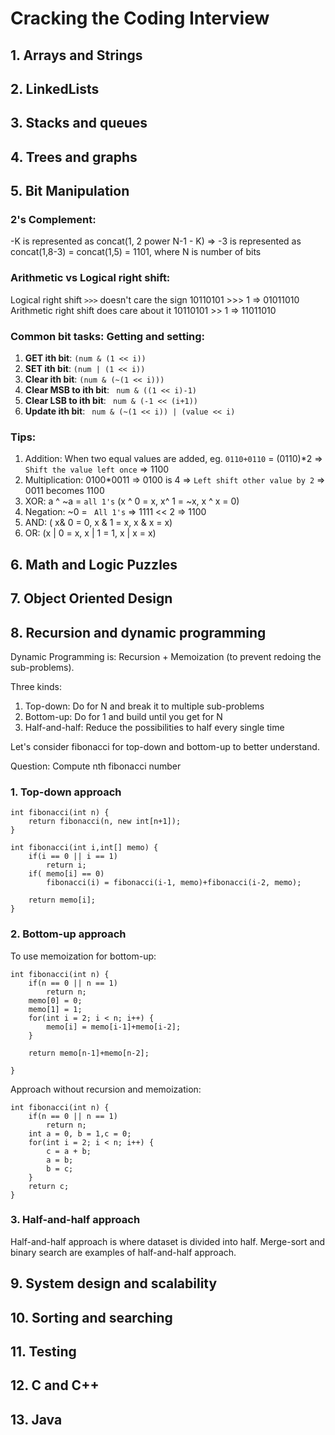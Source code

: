 # Cracking the Coding Interview

## 1. Arrays and Strings

## 2. LinkedLists

## 3. Stacks and queues

## 4. Trees and graphs

## 5. Bit Manipulation

### 2's Complement:
-K is represented as concat(1, 2 power N-1 - K) => -3 is represented as concat(1,8-3) = concat(1,5) = 1101, where N is number of bits

### Arithmetic vs Logical right shift:
Logical right shift ```>>>``` doesn't care the sign 10110101 >>> 1 => 01011010
Arithmetic right shift does care about it 10110101 >> 1 => 11011010

### Common bit tasks: Getting and setting:
1. **GET ith bit**: ``` (num & (1 << i)) ```
2. **SET ith bit**: ``` (num | (1 << i)) ```
3. **Clear ith bit**: ```(num & (~(1 << i))) ```
4. **Clear MSB to ith bit**:  ``` num & ((1 << i)-1)```
5. **Clear LSB to ith bit**: ``` num & (-1 << (i+1))```
6. **Update ith bit**: ``` num & (~(1 << i)) | (value << i)```

### Tips: 
1. Addition: When two equal values are added, eg. ```0110+0110``` = (0110)*2 => ```Shift the value left once``` => 1100 
2. Multiplication: 0100*0011 => 0100 is 4 => ```Left shift other value by 2``` => 0011 becomes 1100 
3. XOR: a ^ ~a = ```all 1's``` (x ^ 0 = x, x^ 1 = ~x, x ^ x = 0)
4. Negation: ~0 = ``` All 1's``` => 1111 << 2 => 1100
5. AND: ( x& 0 = 0, x & 1 = x, x & x = x)
6. OR: (x | 0 = x, x | 1 = 1, x | x = x)

## 6. Math and Logic Puzzles

## 7. Object Oriented Design

## 8. Recursion and dynamic programming
Dynamic Programming is: Recursion + Memoization (to prevent redoing the sub-problems).

Three kinds:
1. Top-down: Do for N and break it to multiple sub-problems
2. Bottom-up: Do for 1 and build until you get for N
3. Half-and-half: Reduce the possibilities to half every single time

Let's consider fibonacci for top-down and bottom-up to better understand.

Question: Compute nth fibonacci number
### 1. Top-down approach
```
int fibonacci(int n) {
	return fibonacci(n, new int[n+1]);
}

int fibonacci(int i,int[] memo) {
	if(i == 0 || i == 1) 
		return i;
	if( memo[i] == 0)
		fibonacci(i) = fibonacci(i-1, memo)+fibonacci(i-2, memo);

	return memo[i];
}
```

### 2. Bottom-up approach
To use memoization for bottom-up:

```
int fibonacci(int n) {
	if(n == 0 || n == 1)
		return n;
	memo[0] = 0;
	memo[1] = 1;
	for(int i = 2; i < n; i++) {
		memo[i] = memo[i-1]+memo[i-2];
	}

	return memo[n-1]+memo[n-2];

}

```
Approach without recursion and memoization:

```
int fibonacci(int n) {
	if(n == 0 || n == 1)
		return n;
	int a = 0, b = 1,c = 0;
	for(int i = 2; i < n; i++) {
		c = a + b;
		a = b;
		b = c;
	}
	return c;
}
```
### 3. Half-and-half approach
Half-and-half approach is where dataset is divided into half. Merge-sort and binary search are examples of half-and-half approach.

## 9. System design and scalability

## 10. Sorting and searching

## 11. Testing

## 12. C and C++

## 13. Java